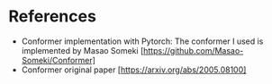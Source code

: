 # References  
* Conformer implementation with Pytorch: The conformer I used is implemented by Masao Someki [https://github.com/Masao-Someki/Conformer]  
* Conformer original paper [https://arxiv.org/abs/2005.08100]
